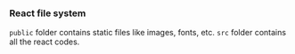 ### React file system

`public` folder contains static files like images, fonts, etc.
`src` folder contains all the react codes.
